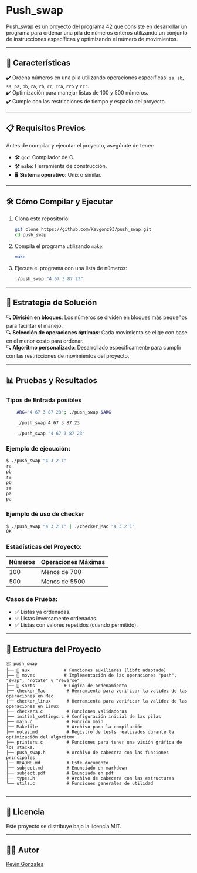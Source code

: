 # Push_swap 

Push_swap es un proyecto del programa 42 que consiste en desarrollar un programa para ordenar una pila de números enteros utilizando un conjunto de instrucciones específicas y optimizando el número de movimientos.

---

## 🚀 Características

✔️ Ordena números en una pila utilizando operaciones específicas: `sa`, `sb`, `ss`, `pa`, `pb`, `ra`, `rb`, `rr`, `rra`, `rrb` y `rrr`.<br>
✔️ Optimización para manejar listas de 100 y 500 números.<br>
✔️ Cumple con las restricciones de tiempo y espacio del proyecto.

---

## 📋 Requisitos Previos

Antes de compilar y ejecutar el proyecto, asegúrate de tener:

- 🛠️ **`gcc`**: Compilador de C.
- 🛠️ **`make`**: Herramienta de construcción.
- 🖥️ **Sistema operativo**: Unix o similar.

---

## 🛠️ Cómo Compilar y Ejecutar

1. Clona este repositorio:
   ```bash
   git clone https://github.com/Kevgonz93/push_swap.git
   cd push_swap
   ```
2. Compila el programa utilizando `make`:
   ```bash
   make
   ```
3. Ejecuta el programa con una lista de números:
   ```bash
   ./push_swap "4 67 3 87 23"
   ```

---

## 🧠 Estrategia de Solución

🔍 **División en bloques**: Los números se dividen en bloques más pequeños para facilitar el manejo.<br>
🔍 **Selección de operaciones óptimas**: Cada movimiento se elige con base en el menor costo para ordenar.<br>
🔍 **Algoritmo personalizado**: Desarrollado específicamente para cumplir con las restricciones de movimientos del proyecto.

---

## 📊 Pruebas y Resultados

### Tipos de Entrada posibles

```bash
    ARG="4 67 3 87 23"; ./push_swap $ARG
```

```bash
    ./push_swap 4 67 3 87 23
```

```bash
    ./push_swap "4 67 3 87 23"
```


### Ejemplo de ejecución:
```bash
$ ./push_swap "4 3 2 1"
ra
pb
ra
pb
sa
pa
pa
```

### Ejemplo de uso de checker
```bash
$ ./push_swap "4 3 2 1" | ./checker_Mac "4 3 2 1"
OK
```

### Estadísticas del Proyecto:
| Números | Operaciones Máximas |
|---------|---------------------|
| 100     | Menos de 700        |
| 500     | Menos de 5500       |

### Casos de Prueba:
- ✅ Listas ya ordenadas.
- ✅ Listas inversamente ordenadas.
- ✅ Listas con valores repetidos (cuando permitido).

---

## 📂 Estructura del Proyecto
```
📦 push_swap
├── 📂 aux             # Funciones auxiliares (libft adaptado)
├── 📂 moves           # Implementación de las operaciones "push", "swap", "rotate" y "reverse"
├── 📂 sorts           # Lógica de ordenamiento
├── checker_Mac        # Herramienta para verificar la validez de las operaciones en Mac
├── checker_linux      # Herramienta para verificar la validez de las operaciones en Linux
├── checkers.c         # Funciones validadoras
├── initial_settings.c # Configuración inicial de las pilas
├── main.c             # Función main
├── Makefile           # Archivo para la compilación
├── notas.md           # Registro de tests realizados durante la optimización del algoritmo
├── printers.c         # Funciones para tener una visión gráfica de los stacks.
├── push_swap.h        # Archivo de cabecera con las funciones principales
├── README.md          # Este documento
├── subject.md         # Enunciado en markdown
├── subject.pdf        # Enunciado en pdf
├── types.h            # Archivo de cabecera con las estructuras
└── utils.c            # Funciones generales de utilidad
 
```

---

## 📜 Licencia

Este proyecto se distribuye bajo la licencia MIT.

---

## 🧑‍💻 Autor

[Kevin Gonzales](https://github.com/Kevgonz93)
